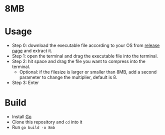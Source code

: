 # 8MB

# Usage
- Step 0: download the executable file according to your OS from [release page](https://github.com/Delnegend/8MB/releases) and extract it.
- Step 1: open the terminal and drag the executable file into the terminal.
- Step 2: hit space and drag the file you want to compress into the terminal.
  - Optional: if the filesize is larger or smaller than 8MB, add a second parameter to change the multiplier, default is 8.
- Step 3: Enter

# Build
- Install [Go](https://golang.org/dl/)
- Clone this repository and `cd` into it
- Run `go build -o 8mb`
